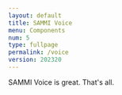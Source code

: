 ```yaml
---
layout: default
title: SAMMI Voice
menu: Components
num: 5
type: fullpage
permalink: /voice
version: 202320
---
```

SAMMI Voice is great. That's all.
